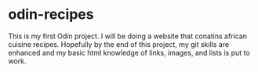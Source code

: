 # odin-recipes
This is my first Odin project. I will be doing a website that conatins african cuisine recipes. Hopefully by the end of this project, my git skills are enhanced and my basic html knowledge of links, images, and lists is put to work.